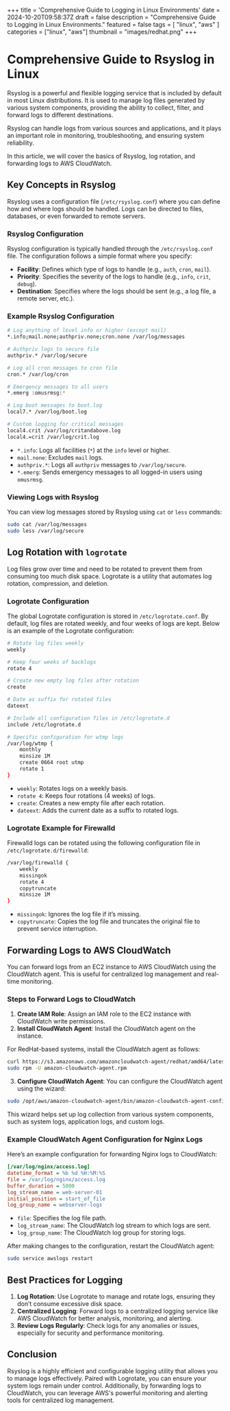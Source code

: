 +++
title = 'Comprehensive Guide to Logging in Linux Environments'
date = 2024-10-20T09:58:37Z
draft = false
description = "Comprehensive Guide to Logging in Linux Environments."
featured = false
tags = [
    "linux",
    "aws"
]
categories = ["linux", "aws"]
thumbnail = "images/redhat.png"
+++
# Comprehensive Guide to Rsyslog in Linux

Rsyslog is a powerful and flexible logging service that is included by default in most Linux distributions. It is used to manage log files generated by various system components, providing the ability to collect, filter, and forward logs to different destinations. 
<!-- more -->
Rsyslog can handle logs from various sources and applications, and it plays an important role in monitoring, troubleshooting, and ensuring system reliability.

In this article, we will cover the basics of Rsyslog, log rotation, and forwarding logs to AWS CloudWatch.

## Key Concepts in Rsyslog

Rsyslog uses a configuration file (`/etc/rsyslog.conf`) where you can define how and where logs should be handled. Logs can be directed to files, databases, or even forwarded to remote servers.

### Rsyslog Configuration

Rsyslog configuration is typically handled through the `/etc/rsyslog.conf` file. The configuration follows a simple format where you specify:
- **Facility**: Defines which type of logs to handle (e.g., `auth`, `cron`, `mail`).
- **Priority**: Specifies the severity of the logs to handle (e.g., `info`, `crit`, `debug`).
- **Destination**: Specifies where the logs should be sent (e.g., a log file, a remote server, etc.).

### Example Rsyslog Configuration

```bash
# Log anything of level info or higher (except mail)
*.info;mail.none;authpriv.none;cron.none /var/log/messages

# Authpriv logs to secure file
authpriv.* /var/log/secure

# Log all cron messages to cron file
cron.* /var/log/cron

# Emergency messages to all users
*.emerg :omusrmsg:*

# Log boot messages to boot.log
local7.* /var/log/boot.log

# Custom logging for critical messages
local4.crit /var/log/critandabove.log
local4.=crit /var/log/crit.log
```

- `*.info`: Logs all facilities (`*`) at the `info` level or higher.
- `mail.none`: Excludes `mail` logs.
- `authpriv.*`: Logs all `authpriv` messages to `/var/log/secure`.
- `*.emerg`: Sends emergency messages to all logged-in users using `omusrmsg`.

### Viewing Logs with Rsyslog

You can view log messages stored by Rsyslog using `cat` or `less` commands:
```bash
sudo cat /var/log/messages
sudo less /var/log/secure
```

## Log Rotation with `logrotate`

Log files grow over time and need to be rotated to prevent them from consuming too much disk space. Logrotate is a utility that automates log rotation, compression, and deletion.

### Logrotate Configuration

The global Logrotate configuration is stored in `/etc/logrotate.conf`. By default, log files are rotated weekly, and four weeks of logs are kept. Below is an example of the Logrotate configuration:

```bash
# Rotate log files weekly
weekly

# Keep four weeks of backlogs
rotate 4

# Create new empty log files after rotation
create

# Date as suffix for rotated files
dateext

# Include all configuration files in /etc/logrotate.d
include /etc/logrotate.d

# Specific configuration for wtmp logs
/var/log/wtmp {
    monthly
    minsize 1M
    create 0664 root utmp
    rotate 1
}
```

- `weekly`: Rotates logs on a weekly basis.
- `rotate 4`: Keeps four rotations (4 weeks) of logs.
- `create`: Creates a new empty file after each rotation.
- `dateext`: Adds the current date as a suffix to rotated logs.

### Logrotate Example for Firewalld

Firewalld logs can be rotated using the following configuration file in `/etc/logrotate.d/firewalld`:

```bash
/var/log/firewalld {
    weekly
    missingok
    rotate 4
    copytruncate
    minsize 1M
}
```

- `missingok`: Ignores the log file if it’s missing.
- `copytruncate`: Copies the log file and truncates the original file to prevent service interruption.

## Forwarding Logs to AWS CloudWatch

You can forward logs from an EC2 instance to AWS CloudWatch using the CloudWatch agent. This is useful for centralized log management and real-time monitoring.

### Steps to Forward Logs to CloudWatch

1. **Create IAM Role**: Assign an IAM role to the EC2 instance with CloudWatch write permissions.
2. **Install CloudWatch Agent**: Install the CloudWatch agent on the instance.

For RedHat-based systems, install the CloudWatch agent as follows:
```bash
curl https://s3.amazonaws.com/amazoncloudwatch-agent/redhat/amd64/latest/amazon-cloudwatch-agent.rpm -O
sudo rpm -U amazon-cloudwatch-agent.rpm
```

3. **Configure CloudWatch Agent**: You can configure the CloudWatch agent using the wizard:
```bash
sudo /opt/aws/amazon-cloudwatch-agent/bin/amazon-cloudwatch-agent-config-wizard
```

This wizard helps set up log collection from various system components, such as system logs, application logs, and custom logs.

### Example CloudWatch Agent Configuration for Nginx Logs

Here’s an example configuration for forwarding Nginx logs to CloudWatch:

```ini
[/var/log/nginx/access.log]
datetime_format = %b %d %H:%M:%S
file = /var/log/nginx/access.log
buffer_duration = 5000
log_stream_name = web-server-01
initial_position = start_of_file
log_group_name = webserver-logs
```

- `file`: Specifies the log file path.
- `log_stream_name`: The CloudWatch log stream to which logs are sent.
- `log_group_name`: The CloudWatch log group for storing logs.

After making changes to the configuration, restart the CloudWatch agent:
```bash
sudo service awslogs restart
```

## Best Practices for Logging

1. **Log Rotation**: Use Logrotate to manage and rotate logs, ensuring they don’t consume excessive disk space.
2. **Centralized Logging**: Forward logs to a centralized logging service like AWS CloudWatch for better analysis, monitoring, and alerting.
3. **Review Logs Regularly**: Check logs for any anomalies or issues, especially for security and performance monitoring.

## Conclusion

Rsyslog is a highly efficient and configurable logging utility that allows you to manage logs effectively. Paired with Logrotate, you can ensure your system logs remain under control. Additionally, by forwarding logs to CloudWatch, you can leverage AWS's powerful monitoring and alerting tools for centralized log management.

